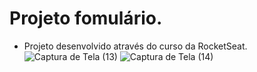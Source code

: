 # Projeto fomulário.
- Projeto desenvolvido através do curso da RocketSeat.
![Captura de Tela (13)](https://user-images.githubusercontent.com/109091389/229205252-88953e4a-c869-4653-bcd6-f5c009d751d3.png)
![Captura de Tela (14)](https://user-images.githubusercontent.com/109091389/229205315-2fb8a621-2a1d-4b6e-a26c-afe060faa36f.png)

